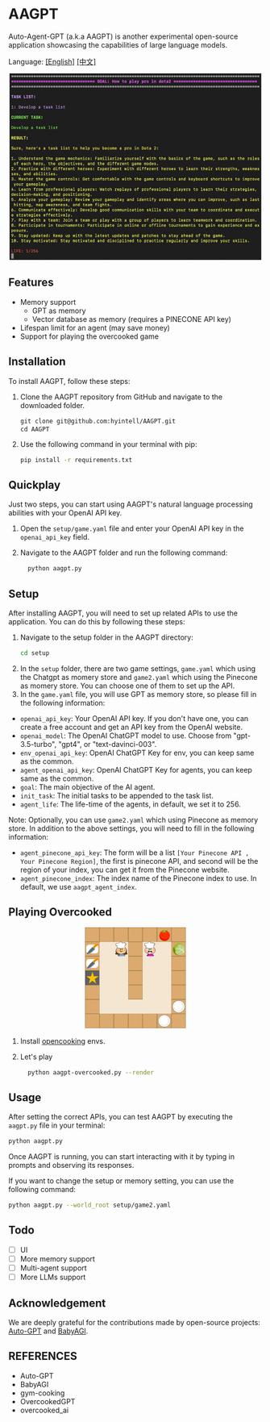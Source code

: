 # AAGPT

Auto-Agent-GPT (a.k.a AAGPT) is another experimental open-source application showcasing the capabilities of large language models.

Language: [[English]](README.md) [[中文]](docs/README-cn.md)

<div align="center">
  <img src="assets/demo.png" width="500" height="370">
</div>

## Features
- Memory support
  - GPT as memory
  - Vector database as memory (requires a PINECONE API key)
- Lifespan limit for an agent (may save money)
- Support for playing the overcooked game

## Installation 
To install AAGPT, follow these steps:

1. Clone the AAGPT repository from GitHub and navigate to the downloaded folder.
    
    ```bash:
    git clone git@github.com:hyintell/AAGPT.git
    cd AAGPT
    ```
2. Use the following command in your terminal with pip:

    ```bash
    pip install -r requirements.txt
    ```
## Quickplay
Just two steps, you can start using AAGPT's natural language processing abilities with your OpenAI API key.

1. Open the `setup/game.yaml` file and enter your OpenAI API key in the `openai_api_key` field.

2. Navigate to the AAGPT folder and run the following command:

    ```bash
      python aagpt.py 
    ```
## Setup
After installing AAGPT, you will need to set up related APIs to use the application. You can do this by following these steps:
1. Navigate to the setup folder in the AAGPT directory:
    ```bash
    cd setup
    ```
2. In the `setup` folder, there are two game settings, `game.yaml` which using the Chatgpt as momery store and `game2.yaml` which using the Pinecone as momery store. You can choose one of them to set up the API.
3. In the `game.yaml` file, you will use GPT as memory store, so please fill in the following information:
* `openai_api_key`: Your OpenAI API key. If you don't have one, you can create a free account and get an API key from the OpenAI website.
* `openai_model`: The OpenAI ChatGPT model to use. Choose from "gpt-3.5-turbo", "gpt4", or "text-davinci-003".
* `env_openai_api_key`: OpenAI ChatGPT Key for env, you can keep same as the common.
* `agent_openai_api_key`: OpenAI ChatGPT Key for agents, you can keep same as the common.
* `goal`: The main objective of the AI agent.
* `init_task`: The initial tasks to be appended to the task list.
* `agent_life`: The life-time of the agents, in default, we set it to 256.

Note: Optionally, you can use `game2.yaml` which using Pinecone as memory store. In addition to the above settings, you will need to fill in the following information:
* `agent_pinecone_api_key`: The form will be a list `[Your Pinecone API , Your Pinecone Region]`, the first is pinecone API, and second will be the region of your index, you can get it from the Pinecone website.
* `agent_pinecone_index`: The index name of the Pinecone index to use. In default, we use `aagpt_agent_index`.

## Playing Overcooked
<div align="center">
  <img src="assets/demo-overcooked000.png" width="200" height="200">
</div>

1. Install [opencooking](https://github.com/hyintell/opencooking) envs.

2. Let's play

    ```bash
      python aagpt-overcooked.py --render
    ```

## Usage
After setting the correct APIs, you can test AAGPT by executing the `aagpt.py` file in your terminal:

```bash
python aagpt.py 
```

Once AAGPT is running, you can start interacting with it by typing in prompts and observing its responses.

If you want to change the setup or memory setting, you can use the following command:

```bash
python aagpt.py --world_root setup/game2.yaml
```

## Todo
- [ ] UI
- [ ] More memory support
- [ ] Multi-agent support
- [ ] More LLMs support

## Acknowledgement  
  
We are deeply grateful for the contributions made by open-source projects: [Auto-GPT](https://github.com/Significant-Gravitas/Auto-GPT) and [BabyAGI](https://github.com/yoheinakajima/babyagi).


## REFERENCES
- Auto-GPT
- BabyAGI
- gym-cooking
- OvercookedGPT
- overcooked_ai
